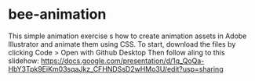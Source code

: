 # bee-animation

This simple animation exercise s how to create animation assets in Adobe Illustrator and animate them using CSS.
To start, download the files by clicking Code > Open with Github Desktop
Then follow aling to this slidehow:
https://docs.google.com/presentation/d/1q_QoQa-HbY3Tpk9EiKm03sqaJkz_CFHNDSsD2wHMo3U/edit?usp=sharing